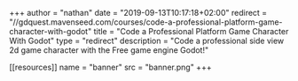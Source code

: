 +++
author = "nathan"
date = "2019-09-13T10:17:18+02:00"
redirect = "//gdquest.mavenseed.com/courses/code-a-professional-platform-game-character-with-godot"
title = "Code a Professional Platform Game Character With Godot"
type = "redirect"
description = "Code a professional side view 2d game character with the Free game engine Godot!"

[[resources]]
  name = "banner"
  src = "banner.png"
+++
